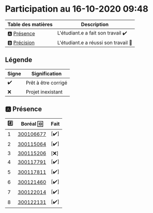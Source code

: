 # Participation au 16-10-2020 09:48

| Table des matières            | Description                                             |
|-------------------------------|---------------------------------------------------------|
| :a: [Présence](#a-présence)   | L'étudiant.e a fait son travail    :heavy_check_mark:   |
| :b: [Précision](#b-précision) | L'étudiant.e a réussi son travail  :tada:               |

## Légende

| Signe              | Signification                 |
|--------------------|-------------------------------|
| :heavy_check_mark: | Prêt à être corrigé           |
| :x:                | Projet inexistant             |

## :a: Présence

|:hash:| Boréal :id:                | Fait               |
|------|----------------------------|--------------------|
| 1 | [300106677](../300106677.py) | [:heavy_check_mark:] |
| 2 | [300115064](../300115064.py) | [:heavy_check_mark:] |
| 3 | [300115206](../300115206.py) | [:x:] |
| 4 | [300117791](../300117791.py) | [:heavy_check_mark:] |
| 5 | [300117811](../300117811.py) | [:heavy_check_mark:] |
| 6 | [300121460](../300121460.py) | [:heavy_check_mark:] |
| 7 | [300122014](../300122014.py) | [:heavy_check_mark:] |
| 8 | [300122131](../300122131.py) | [:heavy_check_mark:] |
